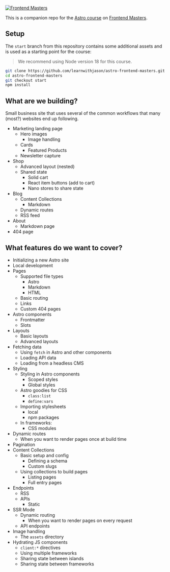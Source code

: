 [![Frontend Masters](https://static.frontendmasters.com/assets/brand/logos/full.png)](https://frontendmasters.com)

This is a companion repo for the [Astro course](https://frontendmasters.com/courses/astro/) on [Frontend Masters](https://frontendmasters.com).

## Setup

The `start` branch from this repository contains some additional assets and is used as a starting point for the course:

> We recommend using Node version 18 for this course.

```bash
git clone https://github.com/learnwithjason/astro-frontend-masters.git
cd astro-frontend-masters
git checkout start
npm install
```

## What are we building?

Small business site that uses several of the common workflows that many (most?) websites end up following.

- Marketing landing page
  - Hero images
    - Image handling
  - Cards
    - Featured Products
  - Newsletter capture
- Shop
  - Advanced layout (nested)
  - Shared state
    - Solid cart
    - React item buttons (add to cart)
    - Nano stores to share state
- Blog
  - Content Collections
    - Markdown
  - Dynamic routes
  - RSS feed
- About
  - Markdown page
- 404 page

## What features do we want to cover?

- Initializing a new Astro site
- Local development
- Pages
  - Supported file types
    - Astro
    - Markdown
    - HTML
  - Basic routing
  - Links
  - Custom 404 pages
- Astro components
  - Frontmatter
  - Slots
- Layouts
  - Basic layouts
  - Advanced layouts
- Fetching data
  - Using `fetch` in Astro and other components
  - Loading API data
  - Loading from a headless CMS
- Styling
  - Styling in Astro components
    - Scoped styles
    - Global styles
  - Astro goodies for CSS
    - `class:list`
    - `define:vars`
  - Importing stylesheets
    - local
    - npm packages
  - In frameworks:
    - CSS modules
- Dynamic routes
  - When you want to render pages once at build time
- Pagination
- Content Collections
  - Basic setup and config
    - Defining a schema
    - Custom slugs
  - Using collections to build pages
    - Listing pages
    - Full entry pages
- Endpoints
  - RSS
  - APIs
    - Static
- SSR Mode
  - Dynamic routing
    - When you want to render pages on every request
  - API endpoints
- Image handling
  - The `assets` directory
- Hydrating JS components
  - `client:*` directives
  - Using multiple frameworks
  - Sharing state between islands
  - Sharing state between frameworks

